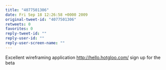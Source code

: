 ```yaml
---
title: "4077501306"
date: Fri Sep 18 12:26:58 +0000 2009
original-tweet-id: "4077501306"
retweets: 0
favorites: 0
reply-tweet-id: ""
reply-user-id: ""
reply-user-screen-name: ""
---
```

Excellent wireframing application http://hello.hotgloo.com/ sign up for the beta
